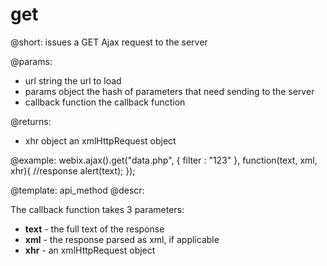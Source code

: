 get
=============

@short: issues a GET Ajax request to the server
	
@params:
- url	string	the url to load
- params	object	the hash of parameters that need sending to the server
- callback	function	the callback function


@returns:
- xhr		object		an xmlHttpRequest object


@example:
webix.ajax().get("data.php", { filter : "123" }, function(text, xml, xhr){
	//response
	alert(text);
});

@template:	api_method
@descr:

The callback function takes 3 parameters:

- **text** - the full text of the response
- **xml** - the response parsed as xml, if applicable
- **xhr** - an xmlHttpRequest object